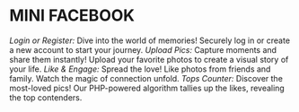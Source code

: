  # MINI FACEBOOK 
*Login or Register:* Dive into the world of memories! Securely log in or create a new account to start your journey.
*Upload Pics:* Capture moments and share them instantly! Upload your favorite photos to create a visual story of your life.
*Like & Engage:* Spread the love! Like photos from friends and family. Watch the magic of connection unfold.
*Tops Counter:* Discover the most-loved pics! Our PHP-powered algorithm tallies up the likes, revealing the top contenders.

